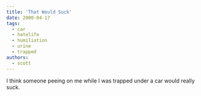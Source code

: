 ```yaml
---
title: 'That Would Suck'
date: 2000-04-17
tags:
  - car
  - hatelife
  - humiliation
  - urine
  - trapped
authors:
  - scott
---
```


I think someone peeing on me while I was trapped under a car would really suck.
